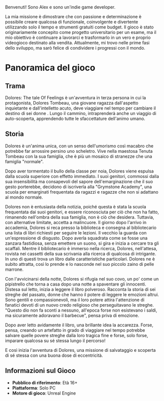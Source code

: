 Benvenuti! Sono Alex e sono un'indie game developer.

La mia missione è dimostrare che con passione e determinazione è possibile creare qualcosa di funzionale, coinvolgente e divertente utilizzando solo il tempo e strumenti gratuiti come budget. Il gioco è stato originariamente concepito come progetto universitario per un esame, ma il mio obiettivo è continuare a lavorarci e trasformarlo in un vero e proprio videogioco destinato alla vendita. Attualmente, mi trovo nelle prime fasi dello sviluppo, ma sarò felice di condividere i progressi con il mondo.

# Panoramica del gioco

## Trama
Dolores: The tale Of Feelings è un'avventura in terza persona in cui la protagonista, Dolores Tombeau, una giovane ragazza dall'aspetto inquietante e dall'intelletto acuto, deve viaggiare nel tempo per cambiare il destino di sei donne . Lungo il cammino, intraprenderà anche un viaggio di auto-scoperta, apprendendo tutte le sfaccettature dell'animo umano.

## Storia
Dolores è un'anima unica, con un senso dell'umorismo così macabro che potrebbe far arrossire persino uno scheletro. Vive nella maestosa Tenuta Tombeau con la sua famiglia, che è più un mosaico di stranezze che una famiglia "normale".

Dopo aver tormentato il bullo della classe per noia, Dolores viene espulsa dalla scuola superiore con effetto immediato. I suoi genitori, commossi dalla sua insensibilità ma consapevoli del sapore dell'emarginazione che il suo gesto porterebbe, decidono di iscriverla alla "Grymstone Academy", una scuola per emarginati frequentata da ragazzi e ragazze che non si adattano al mondo normale.

Dolores non è entusiasta della notizia, poiché questa è stata la scuola frequentata dai suoi genitori, e essere riconosciuta per ciò che non ha fatto, rimanendo nell'ombra della sua famiglia, non è ciò che desidera. Tuttavia, con alternative limitate, accetta a malincuore. Il giorno dopo l'arrivo in accademia, Dolores si reca presso la biblioteca e consegna al bibliotecario una lista di libri richiesti per seguire le lezioni. Il vecchio la guarda con un'espressione di disgusto. Dopo averla squadrata come se fosse una zanzara fastidiosa, senza emettere un suono, si gira e inizia a cercare tra gli scaffali. Mentre il bibliotecario è immerso nella ricerca, Dolores, nell'attesa, rovista nei cassetti della sua scrivania alla ricerca di qualcosa di intrigante. In uno di questi trova un libro dalle caratteristiche particolari. Dolores ne è subito attratta, così lo prende e lo nasconde nel suo piccolo zaino di pelle marrone.

Con l'avvicinarsi della notte, Dolores si rifugia nel suo covo, un po' come un pipistrello che torna a casa dopo una notte a spaventare gli innocenti. Distesa sul letto, inizia a leggere il libro polveroso. Racconta la storia di sei streghe del passato, donne che hanno il potere di leggere le emozioni altrui. Sono gentili e compassionevoli, ma il loro potere attira l'attenzione di fanatici devoti di un nuovo credo religioso che perseguitavano le streghe. "Questo dio non fa sconti a nessuno, all'epoca forse non esistevano i saldi, ma sicuramente adoravano il barbecue", pensa priva di emozione.

Dopo aver letto avidamente il libro, una brillante idea la accarezza. Forse, pensa, creando un artefatto in grado di viaggiare nel tempo potrebbe salvare quelle povere streghe dalla loro tragica fine e forse, solo forse, imparare qualcosa su sé stessa lungo il percorso!

E così inizia l'avventura di Dolores, una missione di salvataggio e scoperta di sé stessa con una buona dose di eccentricità.

## Informazioni sul Gioco

* **Pubblico di riferimento**: Età 16+
* **Piattaforma**: Solo PC
* **Motore di gioco**: Unreal Engine

